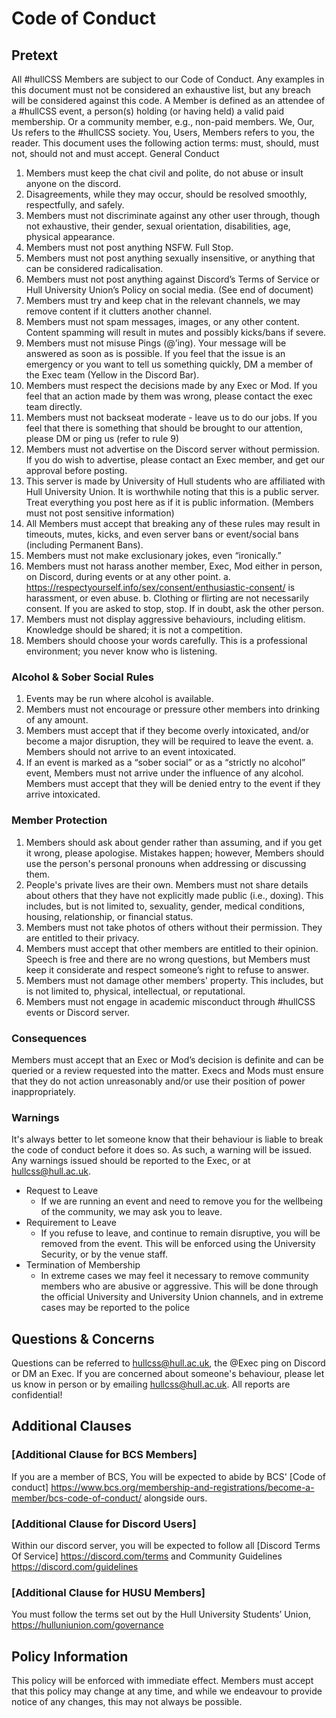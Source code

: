 # Code of Conduct
## Pretext
All #hullCSS Members are subject to our Code of Conduct. Any examples in this document must not be
considered an exhaustive list, but any breach will be considered against this code. A Member is defined 
as an attendee of a #hullCSS event, a person(s) holding (or having held) a valid paid membership. Or a 
community member, e.g., non-paid members. We, Our, Us refers to the #hullCSS society. You, Users, 
Members refers to you, the reader. This document uses the following action terms: must, should, must 
not, should not and must accept.
General Conduct
1) Members must keep the chat civil and polite, do not abuse or insult anyone on the discord. 
2) Disagreements, while they may occur, should be resolved smoothly, respectfully, and safely.
3) Members must not discriminate against any other user through, though not exhaustive, their 
gender, sexual orientation, disabilities, age, physical appearance.
4) Members must not post anything NSFW. Full Stop.
5) Members must not post anything sexually insensitive, or anything that can be considered 
radicalisation.
6) Members must not post anything against Discord’s Terms of Service or Hull University Union’s 
Policy on social media. (See end of document)
7) Members must try and keep chat in the relevant channels, we may remove content if it clutters 
another channel.
8) Members must not spam messages, images, or any other content. Content spamming will result 
in mutes and possibly kicks/bans if severe.
9) Members must not misuse Pings (@’ing). Your message will be answered as soon as is
possible. If you feel that the issue is an emergency or you want to tell us something quickly, DM 
a member of the Exec team (Yellow in the Discord Bar).
10) Members must respect the decisions made by any Exec or Mod. If you feel that an action made 
by them was wrong, please contact the exec team directly.
11) Members must not backseat moderate - leave us to do our jobs. If you feel that there is 
something that should be brought to our attention, please DM or ping us (refer to rule 9)
12) Members must not advertise on the Discord server without permission. If you do wish to 
advertise, please contact an Exec member, and get our approval before posting.
13) This server is made by University of Hull students who are affiliated with Hull University Union. 
It is worthwhile noting that this is a public server. Treat everything you post here as if it is public 
information. (Members must not post sensitive information)
14) All Members must accept that breaking any of these rules may result in timeouts, mutes, kicks, 
and even server bans or event/social bans (including Permanent Bans).
15) Members must not make exclusionary jokes, even “ironically.”
16) Members must not harass another member, Exec, Mod either in person, on Discord, during 
events or at any other point.
a. https://respectyourself.info/sex/consent/enthusiastic-consent/ is harassment, or even 
abuse.
b. Clothing or flirting are not necessarily consent. If you are asked to stop, stop. If in 
doubt, ask the other person.
17) Members must not display aggressive behaviours, including elitism. Knowledge should be 
shared; it is not a competition.
18) Members should choose your words carefully. This is a professional environment; you never 
know who is listening.

### Alcohol & Sober Social Rules
1) Events may be run where alcohol is available.
2) Members must not encourage or pressure other members into drinking of any amount.
3) Members must accept that if they become overly intoxicated, and/or become a major 
disruption, they will be required to leave the event.
a. Members should not arrive to an event intoxicated. 
4) If an event is marked as a “sober social” or as a “strictly no alcohol” event, Members must not
arrive under the influence of any alcohol. Members must accept that they will be denied entry
to the event if they arrive intoxicated.
### Member Protection
1) Members should ask about gender rather than assuming, and if you get it wrong, please
apologise. Mistakes happen; however, Members should use the person's personal pronouns
when addressing or discussing them.
2) People's private lives are their own. Members must not share details about others that they 
have not explicitly made public (i.e., doxing). This includes, but is not limited to, sexuality, 
gender, medical conditions, housing, relationship, or financial status.
3) Members must not take photos of others without their permission. They are entitled to their 
privacy.
4) Members must accept that other members are entitled to their opinion. Speech is free and there 
are no wrong questions, but Members must keep it considerate and respect someone’s right to 
refuse to answer.
5) Members must not damage other members' property. This includes, but is not limited to, 
physical, intellectual, or reputational.
6) Members must not engage in academic misconduct through #hullCSS events or Discord server.
### Consequences
Members must accept that an Exec or Mod’s decision is definite and can be queried or a review
requested into the matter. Execs and Mods must ensure that they do not action unreasonably and/or 
use their position of power inappropriately.
### Warnings
It's always better to let someone know that their behaviour is liable to break the code of 
conduct before it does so.
As such, a warning will be issued.
Any warnings issued should be reported to the Exec, or at hullcss@hull.ac.uk.
* Request to Leave
  * If we are running an event and need to remove you for the wellbeing of the community, we may 
  ask you to leave.
* Requirement to Leave
  * If you refuse to leave, and continue to remain disruptive, you will be removed from the event. 
  This will be enforced using the University Security, or by the venue staff.
* Termination of Membership
  * In extreme cases we may feel it necessary to remove community members who are abusive or 
  aggressive. This will be done through the official University and University Union channels, and 
  in extreme cases may be reported to the police
  
## Questions & Concerns
Questions can be referred to hullcss@hull.ac.uk, the @Exec ping on Discord or DM an Exec.
If you are concerned about someone's behaviour, please let us know in person or by emailing 
hullcss@hull.ac.uk. All reports are confidential!

## Additional Clauses
### [Additional Clause for BCS Members]
If you are a member of BCS, You will be expected to abide by BCS' [Code of conduct]
https://www.bcs.org/membership-and-registrations/become-a-member/bcs-code-of-conduct/ alongside 
ours. 
### [Additional Clause for Discord Users]
Within our discord server, you will be expected to follow all [Discord Terms Of Service]
https://discord.com/terms and Community Guidelines https://discord.com/guidelines
### [Additional Clause for HUSU Members]
You must follow the terms set out by the Hull University Students’ Union, 
https://hulluniunion.com/governance

## Policy Information
This policy will be enforced with immediate effect. Members must accept that this policy may change at 
any time, and while we endeavour to provide notice of any changes, this may not always be possible.
